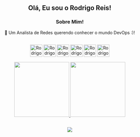 <div align="center">
<h2>Olá, Eu sou o Rodrigo Reis!</h2>

<h3>  Sobre Mim! </h3>

  🙋 Um Analista de Redes querendo conhecer o mundo DevOps :)!
  
 
<div style="display: inline_block"><br>
  <img align="center" alt="Rodrigo-AWS" height="40" width="40" src="https://cdn.jsdelivr.net/gh/devicons/devicon/icons/amazonwebservices/amazonwebservices-original-wordmark.svg">
  <img align="center" alt="Rodrigo-Docker" height="" width="40" src="https://cdn.jsdelivr.net/gh/devicons/devicon/icons/docker/docker-original-wordmark.svg">
  <img align="center" alt="Rodrigo-Node" height="40" width="40" src="https://cdn.jsdelivr.net/gh/devicons/devicon/icons/nodejs/nodejs-original-wordmark.svg">
  <img align="center" alt="Rodrigo-Python" height="40" width="40" src="https://cdn.jsdelivr.net/gh/devicons/devicon/icons/python/python-original-wordmark.svg">
  <img align="center" alt="Rodrigo-Kube" height="40" width="40" src="https://cdn.jsdelivr.net/gh/devicons/devicon/icons/kubernetes/kubernetes-plain-wordmark.svg">
  <img align="center" alt="Rodrigo-Linux" height="40" width="40" src="https://cdn.jsdelivr.net/gh/devicons/devicon/icons/linux/linux-original.svg">
  <br></br>
  
</div>
  
  
  
  
<div align="center">
  <a href="https://github.com/reisstech">
  <img height="180em" src="https://github-readme-stats.vercel.app/api?username=reisstech&show_icons=true&theme=dracula&include_all_commits=true&count_private=true"/>
  <img height="180em" src="https://github-readme-stats.vercel.app/api/top-langs/?username=reisstech&layout=compact&langs_count=7&theme=dracula"/>
    <br></br>
    </div>
  
  
 <a href="https://www.linkedin.com/in/rodrigo-reis99" target="_blank"><img src="https://img.shields.io/badge/-LinkedIn-%230077B5?style=for-the-badge&logo=linkedin&logoColor=white" target="_blank"></a> 
 
</div>


